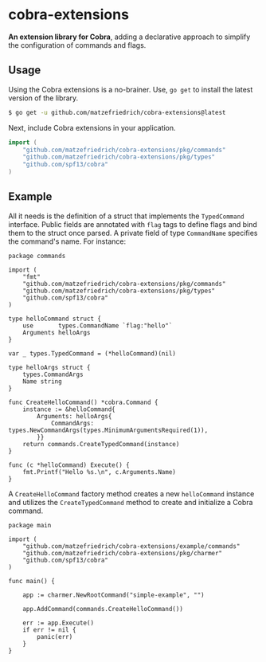 # cobra-extensions

**An extension library for Cobra**, adding a declarative approach to simplify the configuration of commands and flags.

## Usage

Using the Cobra extensions is a no-brainer. Use, `go get` to install the latest version of the library.

````bash
$ go get -u github.com/matzefriedrich/cobra-extensions@latest
````

Next, include Cobra extensions in your application.

````go
import (
	"github.com/matzefriedrich/cobra-extensions/pkg/commands"
	"github.com/matzefriedrich/cobra-extensions/pkg/types"
	"github.com/spf13/cobra"
)
````

## Example

All it needs is the definition of a struct that implements the `TypedCommand` interface. Public fields are annotated with `flag` tags to define flags and bind them to the struct once parsed. A private field of type `CommandName` specifies the command's name. For instance:

````golang
package commands

import (
	"fmt"
	"github.com/matzefriedrich/cobra-extensions/pkg/commands"
	"github.com/matzefriedrich/cobra-extensions/pkg/types"
	"github.com/spf13/cobra"
)

type helloCommand struct {
	use       types.CommandName `flag:"hello"`
	Arguments helloArgs
}

var _ types.TypedCommand = (*helloCommand)(nil)

type helloArgs struct {
	types.CommandArgs
	Name string
}

func CreateHelloCommand() *cobra.Command {
	instance := &helloCommand{
		Arguments: helloArgs{
			CommandArgs: types.NewCommandArgs(types.MinimumArgumentsRequired(1)),
		}}
	return commands.CreateTypedCommand(instance)
}

func (c *helloCommand) Execute() {
	fmt.Printf("Hello %s.\n", c.Arguments.Name)
}

````

A `CreateHelloCommand` factory method creates a new `helloCommand` instance and utilizes the `CreateTypedCommand` method to create and initialize a Cobra command.

````golang
package main

import (
	"github.com/matzefriedrich/cobra-extensions/example/commands"
	"github.com/matzefriedrich/cobra-extensions/pkg/charmer"
	"github.com/spf13/cobra"
)

func main() {

	app := charmer.NewRootCommand("simple-example", "")

	app.AddCommand(commands.CreateHelloCommand())

	err := app.Execute()
	if err != nil {
		panic(err)
	}
}
````